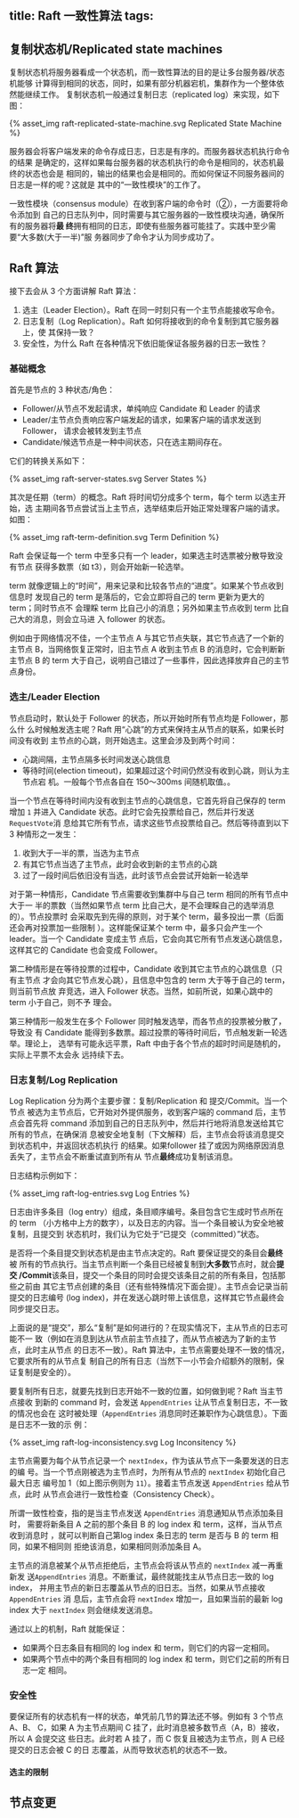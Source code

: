 title: Raft 一致性算法
tags:
---

## 复制状态机/Replicated state machines

复制状态机将服务器看成一个状态机，而一致性算法的目的是让多台服务器/状态机能够
计算得到相同的状态，同时，如果有部分机器宕机，集群作为一个整体依然能继续工作。
复制状态机一般通过复制日志（replicated log）来实现，如下图：

{% asset_img raft-replicated-state-machine.svg Replicated State Machine %}

服务器会将客户端发来的命令存成日志，日志是有序的。而服务器状态机执行命令的结果
是确定的，这样如果每台服务器的状态机执行的命令是相同的，状态机最终的状态也会是
相同的，输出的结果也会是相同的。而如何保证不同服务器间的日志是一样的呢？这就是
其中的“一致性模块”的工作了。

一致性模块（consensus module）在收到客户端的命令时（②），一方面要将命令添加到
自己的日志队列中，同时需要与其它服务器的一致性模块沟通，确保所有的服务器将**最
终**拥有相同的日志，即使有些服务器可能挂了。实践中至少需要“大多数(大于一半)”服
务器同步了命令才认为同步成功了。

## Raft 算法

接下去会从 3 个方面讲解 Raft 算法：

1. 选主（Leader Election）。Raft 在同一时刻只有一个主节点能接收写命令。
2. 日志复制（Log Replication）。Raft 如何将接收到的命令复制到其它服务器上，使
   其保持一致？
3. 安全性，为什么 Raft 在各种情况下依旧能保证各服务器的日志一致性？

### 基础概念

首先是节点的 3 种状态/角色：
- Follower/从节点不发起请求，单纯响应 Candidate 和 Leader 的请求
- Leader/主节点负责响应客户端发起的请求，如果客户端的请求发送到 Follower，
    请求会被转发到主节点
- Candidate/候选节点是一种中间状态，只在选主期间存在。

它们的转换关系如下：

{% asset_img raft-server-states.svg Server States %}

其次是任期（term）的概念。Raft 将时间切分成多个 term，每个 term 以选主开始，选
主期间各节点尝试当上主节点，选举结束后开始正常处理客户端的请求。如图：

{% asset_img raft-term-definition.svg Term Definition %}

Raft 会保证每一个 term 中至多只有一个 leader，如果选主时选票被分散导致没有节点
获得多数票（如 t3），则会开始新一轮选举。

term 就像逻辑上的“时间”，用来记录和比较各节点的“进度”。如果某个节点收到信息时
发现自己的 term 是落后的，它会立即将自己的 term 更新为更大的 term；同时节点不
会理睬 term 比自己小的消息；另外如果主节点收到 term 比自己大的消息，则会立马进
入 follower 的状态。

例如由于网络情况不佳，一个主节点 A 与其它节点失联，其它节点选了一个新的主节点
B，当网络恢复正常时，旧主节点 A 收到主节点 B 的消息时，它会判断新主节点 B 的
term 大于自己，说明自己错过了一些事件，因此选择放弃自己的主节点身份。


### 选主/Leader Election

节点启动时，默认处于 Follower 的状态，所以开始时所有节点均是 Follower，那么什
么时候触发选主呢？Raft 用“心跳”的方式来保持主从节点的联系，如果长时间没有收到
主节点的心跳，则开始选主。这里会涉及到两个时间：

- 心跳间隔，主节点隔多长时间发送心跳信息
- 等待时间(election timeout)，如果超过这个时间仍然没有收到心跳，则认为主节点宕
    机。一般每个节点各自在 150～300ms 间随机取值。。

当一个节点在等待时间内没有收到主节点的心跳信息，它首先将自己保存的 term 增加
`1` 并进入 Candidate 状态。此时它会先投票给自己，然后并行发送 `RequestVote`消
息给其它所有节点，请求这些节点投票给自己。然后等待直到以下 3 种情形之一发生：

1. 收到大于一半的票，当选为主节点
2. 有其它节点当选了主节点，此时会收到新的主节点的心跳
3. 过了一段时间后依旧没有当选，此时该节点会尝试开始新一轮选举

对于第一种情形，Candidate 节点需要收到集群中与自己 term 相同的所有节点中大于一
半的票数（当然如果节点 term 比自己大，是不会理睬自己的选举消息的）。节点投票时
会采取先到先得的原则，对于某个 term，最多投出一票（后面还会再对投票加一些限制
）。这样能保证某个 term 中，最多只会产生一个 leader。当一个 Candidate 变成主节
点后，它会向其它所有节点发送心跳信息，这样其它的 Candidate 也会变成 Follower。

第二种情形是在等待投票的过程中，Candidate 收到其它主节点的心跳信息（只有主节点
才会向其它节点发心跳），且信息中包含的 term 大于等于自己的 term，则当前节点放
弃竞选，进入 Follower 状态。当然，如前所说，如果心跳中的 term 小于自己，则不予
理会。

第三种情形一般发生在多个 Follower 同时触发选举，而各节点的投票被分散了，导致没
有 Candidate 能得到多数票。超过投票的等待时间后，节点触发新一轮选举。理论上，
选举有可能永远平票，Raft 中由于各个节点的超时时间是随机的，实际上平票不太会永
远持续下去。

### 日志复制/Log Replication

Log Replication 分为两个主要步骤：复制/Replication 和 提交/Commit。当一个节点
被选为主节点后，它开始对外提供服务，收到客户端的 command 后，主节点会首先将
command 添加到自己的日志队列中，然后并行地将消息发送给其它所有的节点，在确保消
息被安全地复制（下文解释）后，主节点会将该消息提交到状态机中，并返回状态机执行
的结果。如果follower 挂了或因为网络原因消息丢失了，主节点会不断重试直到所有从
节点**最终**成功复制该消息。

日志结构示例如下：

{% asset_img raft-log-entries.svg Log Entries %}

日志由许多条目（log entry）组成，条目顺序编号。条目包含它生成时节点所在的 term
（小方格中上方的数字），以及日志的内容。当一个条目被认为安全地被复制，且提交到
状态机时，我们认为它处于“已提交（committed）”状态。

是否将一个条目提交到状态机是由主节点决定的。Raft 要保证提交的条目会**最终**被
所有的节点执行。当主节点判断一个条目已经被复制到**大多数**节点时，就会**提交
/Commit**该条目，提交一个条目的同时会提交该条目之前的所有条目，包括那些之前由
其它主节点创建的条目（还有些特殊情况下面会提）。主节点会记录当前提交的日志编号
(log index)，并在发送心跳时带上该信息，这样其它节点最终会同步提交日志。

上面说的是“提交”，那么“复制”是如何进行的？在现实情况下，主从节点的日志可能不一
致（例如在消息到达从节点前主节点挂了，而从节点被选为了新的主节点，此时主从节点
的日志不一致）。Raft 算法中，主节点需要处理不一致的情况，它要求所有的从节点复
制自己的所有日志（当然下一小节会介绍额外的限制，保证复制是安全的）。

要复制所有日志，就要先找到日志开始不一致的位置，如何做到呢？Raft 当主节点接收
到新的 command 时，会发送 `AppendEntries` 让从节点复制日志，不一致的情况也会在
这时被处理（`AppendEntries` 消息同时还兼职作为心跳信息）。下面是日志不一致的示
例：

{% asset_img raft-log-inconsistency.svg Log Inconsitency %}

主节点需要为每个从节点记录一个 `nextIndex`，作为该从节点下一条要发送的日志的编
号。当一个节点刚被选为主节点时，为所有从节点的 `nextIndex` 初始化自己最大日志
编号加 1（如上图示例则为 `11`）。接着主节点发送 `AppendEntries` 给从节点，此时
从节点会进行一致性检查（Consistency Check）。

所谓一致性检查，指的是当主节点发送 `AppendEntries` 消息通知从节点添加条目时，
需要将新条目 A 之前的那个条目 B 的 log index 和 term，这样，当从节点收到消息时
，就可以判断自己第log index 条日志的 term 是否与 B 的 term 相同，如果不相同则
拒绝该消息，如果相同则添加条目 A。

主节点的消息被某个从节点拒绝后，主节点会将该从节点的 `nextIndex` 减一再重新发
送`AppendEntries` 消息。不断重试，最终就能找主从节点日志一致的 log index，
并用主节点的新日志覆盖从节点的旧日志。当然，如果从节点接收 `AppendEntries` 消
息后，主节点会将 `nextIndex` 增加一，且如果当前的最新 log index 大于
`nextIndex` 则会继续发送消息。

通过以上的机制，Raft 就能保证：

* 如果两个日志条目有相同的 log index 和 term，则它们的内容一定相同。
* 如果两个节点中的两个条目有相同的 log index 和 term，则它们之前的所有日志一定
    相同。

### 安全性

要保证所有的状态机有一样的状态，单凭前几节的算法还不够。例如有 3 个节点 A、B、
C，如果 A 为主节点期间 C 挂了，此时消息被多数节点（A，B）接收，所以 A 会提交这
些日志。此时若 A 挂了，而 C 恢复且被选为主节点，则 A 已经提交的日志会被 C 的日
志覆盖，从而导致状态机的状态不一致。

#### 选主的限制

## 节点变更
